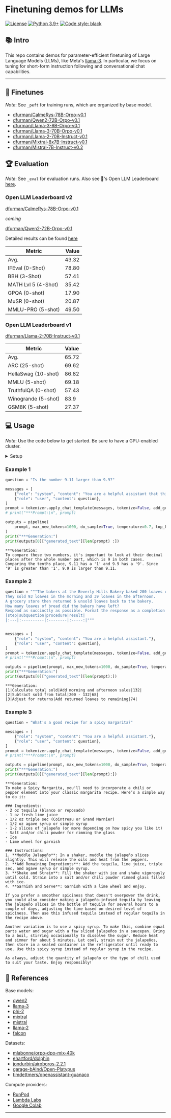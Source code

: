 # Finetuning demos for LLMs

[![License](https://img.shields.io/badge/License-Apache_2.0-green.svg)](https://github.com/daniel-furman/Polyglot-or-Not/blob/main/LICENSE) 
[![Python 3.9+](https://img.shields.io/badge/python-3.9+-blue.svg)](https://www.python.org/downloads/release/python-390/) 
[![Code style: black](https://img.shields.io/badge/code%20style-black-000000.svg)](https://github.com/psf/black) 

## 📚 Intro

This repo contains demos for parameter-efficient finetuning of Large Language Models (LLMs), like Meta's [llama-3](https://huggingface.co/meta-llama/Meta-Llama-3-8B). In particular, we focus on tuning for short-form instruction following and conversational chat capabilities.

---

## 🔎 Finetunes

*Note*: See `_peft` for training runs, which are organized by base model. 

* [dfurman/CalmeRys-78B-Orpo-v0.1](https://huggingface.co/dfurman/CalmeRys-78B-Orpo-v0.1)
* [dfurman/Qwen2-72B-Orpo-v0.1](https://huggingface.co/dfurman/Qwen2-72B-Orpo-v0.1)
* [dfurman/Llama-3-8B-Orpo-v0.1](https://huggingface.co/dfurman/Llama-3-8B-Orpo-v0.1)
* [dfurman/Llama-3-70B-Orpo-v0.1](https://huggingface.co/dfurman/Llama-3-70B-Orpo-v0.1)
* [dfurman/Llama-2-70B-Instruct-v0.1](https://huggingface.co/dfurman/Llama-2-70B-Instruct-v0.1)
* [dfurman/Mixtral-8x7B-Instruct-v0.1](https://huggingface.co/dfurman/Mixtral-8x7B-Instruct-v0.1)
* [dfurman/Mistral-7B-Instruct-v0.2](https://huggingface.co/dfurman/Mistral-7B-Instruct-v0.2)

## 🏆 Evaluation

*Note*: See `_eval` for evaluation runs. Also see 🤗's Open LLM Leaderboard [here](https://huggingface.co/spaces/open-llm-leaderboard/open_llm_leaderboard).

### Open LLM Leaderboard v2

[dfurman/CalmeRys-78B-Orpo-v0.1](https://huggingface.co/dfurman/CalmeRys-78B-Orpo-v0.1)

*coming*

[dfurman/Qwen2-72B-Orpo-v0.1](https://huggingface.co/dfurman/Qwen2-72B-Orpo-v0.1)

Detailed results can be found [here](https://huggingface.co/datasets/open-llm-leaderboard/details_dfurman__Qwen2-72B-Orpo-v0.1)

|      Metric       |Value|
|-------------------|----:|
|Avg.               |43.32|
|IFEval (0-Shot)    |78.80|
|BBH (3-Shot)       |57.41|
|MATH Lvl 5 (4-Shot)|35.42|
|GPQA (0-shot)      |17.90|
|MuSR (0-shot)      |20.87|
|MMLU-PRO (5-shot)  |49.50|

### Open LLM Leaderboard v1

[dfurman/Llama-2-70B-Instruct-v0.1](https://huggingface.co/dfurman/Llama-2-70B-Instruct-v0.1) 

| Metric                | Value                     |
|-----------------------|---------------------------|
| Avg.                  | 65.72   |
| ARC (25-shot)         | 69.62          |
| HellaSwag (10-shot)   | 86.82    |
| MMLU (5-shot)         | 69.18         |
| TruthfulQA (0-shot)   | 57.43   |
| Winogrande (5-shot)   | 83.9   |
| GSM8K (5-shot)        | 27.37        |


## 💻 Usage

*Note*: Use the code below to get started. Be sure to have a GPU-enabled cluster.

<details>

<summary>Setup</summary>

```python
!pip install -qU transformers accelerate bitsandbytes
!huggingface-cli download dfurman/CalmeRys-78B-Orpo-v0.1
```

```python
from transformers import AutoTokenizer, BitsAndBytesConfig
import transformers
import torch


if torch.cuda.get_device_capability()[0] >= 8:
    !pip install -qqq flash-attn
    attn_implementation = "flash_attention_2"
    torch_dtype = torch.bfloat16
else:
    attn_implementation = "eager"
    torch_dtype = torch.float16

# # quantize if necessary
# bnb_config = BitsAndBytesConfig(
#    load_in_4bit=True,
#    bnb_4bit_quant_type="nf4",
#    bnb_4bit_compute_dtype=torch_dtype,
#    bnb_4bit_use_double_quant=True,
# )

model = "dfurman/CalmeRys-78B-Orpo-v0.1"

tokenizer = AutoTokenizer.from_pretrained(model)
pipeline = transformers.pipeline(
    "text-generation",
    model=model,
    model_kwargs={
        "torch_dtype": torch_dtype,
        # "quantization_config": bnb_config,
        "device_map": "auto",
        "attn_implementation": attn_implementation,
    }
)
```

</details>

### Example 1

```python
question = "Is the number 9.11 larger than 9.9?"

messages = [
    {"role": "system", "content": "You are a helpful assistant that thinks step by step."},
    {"role": "user", "content": question},
]
prompt = tokenizer.apply_chat_template(messages, tokenize=False, add_generation_prompt=True)
# print("***Prompt:\n", prompt)

outputs = pipeline(
    prompt, max_new_tokens=1000, do_sample=True, temperature=0.7, top_k=50, top_p=0.95
)
print("***Generation:")
print(outputs[0]["generated_text"][len(prompt) :])
```

```
***Generation:
To compare these two numbers, it's important to look at their decimal places after the whole number part, which is 9 in both cases. Comparing the tenths place, 9.11 has a '1' and 9.9 has a '9'. Since '9' is greater than '1', 9.9 is larger than 9.11.
```

### Example 2

```python
question = """The bakers at the Beverly Hills Bakery baked 200 loaves of bread on Monday morning. 
They sold 93 loaves in the morning and 39 loaves in the afternoon. 
A grocery store then returned 6 unsold loaves back to the bakery. 
How many loaves of bread did the bakery have left?
Respond as succinctly as possible. Format the response as a completion of this table:
|step|subquestion|procedure|result|
|:---|:----------|:--------|:-----:|"""


messages = [
    {"role": "system", "content": "You are a helpful assistant."},
    {"role": "user", "content": question},
]
prompt = tokenizer.apply_chat_template(messages, tokenize=False, add_generation_prompt=True)
# print("***Prompt:\n", prompt)

outputs = pipeline(prompt, max_new_tokens=1000, do_sample=True, temperature=0.7, top_k=50, top_p=0.95)
print("***Generation:")
print(outputs[0]["generated_text"][len(prompt):])

```

```
***Generation:
|1|Calculate total sold|Add morning and afternoon sales|132|
|2|Subtract sold from total|200 - 132|68|
|3|Adjust for returns|Add returned loaves to remaining|74|
```

### Example 3

```python
question = "What's a good recipe for a spicy margarita?"

messages = [
    {"role": "system", "content": "You are a helpful assistant."},
    {"role": "user", "content": question},
]
prompt = tokenizer.apply_chat_template(messages, tokenize=False, add_generation_prompt=True)
# print("***Prompt:\n", prompt)

outputs = pipeline(prompt, max_new_tokens=1000, do_sample=True, temperature=0.7, top_k=50, top_p=0.95)
print("***Generation:")
print(outputs[0]["generated_text"][len(prompt):])
```

```
***Generation:
To make a Spicy Margarita, you'll need to incorporate a chili or pepper element into your classic margarita recipe. Here’s a simple way to do it:

### Ingredients:
- 2 oz tequila (blanco or reposado)
- 1 oz fresh lime juice
- 1/2 oz triple sec (Cointreau or Grand Marnier)
- 1/2 oz agave syrup or simple syrup
- 1-2 slices of jalapeño (or more depending on how spicy you like it)
- Salt and/or chili powder for rimming the glass
- Ice
- Lime wheel for garnish

### Instructions:
1. **Muddle Jalapeño**: In a shaker, muddle the jalapeño slices slightly. This will release the oils and heat from the peppers.
2. **Add Remaining Ingredients**: Add the tequila, lime juice, triple sec, and agave syrup or simple syrup. 
3. **Shake and Strain**: Fill the shaker with ice and shake vigorously until cold. Strain into a salt and/or chili powder rimmed glass filled with ice.
4. **Garnish and Serve**: Garnish with a lime wheel and enjoy.

If you prefer a smoother spiciness that doesn't overpower the drink, you could also consider making a jalapeño-infused tequila by leaving the jalapeño slices in the bottle of tequila for several hours to a couple of days, adjusting the time based on desired level of spiciness. Then use this infused tequila instead of regular tequila in the recipe above. 

Another variation is to use a spicy syrup. To make this, combine equal parts water and sugar with a few sliced jalapeños in a saucepan. Bring to a boil, stirring occasionally to dissolve the sugar. Reduce heat and simmer for about 5 minutes. Let cool, strain out the jalapeños, then store in a sealed container in the refrigerator until ready to use. Use this spicy syrup instead of regular syrup in the recipe. 

As always, adjust the quantity of jalapeño or the type of chili used to suit your taste. Enjoy responsibly!
```

## 🤝 References

Base models:

* [qwen2](https://huggingface.co/Qwen/Qwen2-72B-Instruct)
* [llama-3](https://huggingface.co/meta-llama/Meta-Llama-3-8B)
* [phi-2](https://huggingface.co/microsoft/phi-2)
* [mixtral](https://huggingface.co/mistralai/Mixtral-8x7B-v0.1)
* [mistral](https://huggingface.co/mistralai/Mistral-7B-v0.1)
* [llama-2](https://huggingface.co/meta-llama/Llama-2-70b-hf)
* [falcon](https://huggingface.co/tiiuae/falcon-180B)

Datasets:

* [mlabonne/orpo-dpo-mix-40k](https://huggingface.co/datasets/mlabonne/orpo-dpo-mix-40k)
* [ehartford/dolphin](https://huggingface.co/datasets/ehartford/dolphin)
* [jondurbin/airoboros-2.2.1](https://huggingface.co/datasets/jondurbin/airoboros-2.2.1)
* [garage-bAInd/Open-Platypus](https://huggingface.co/datasets/garage-bAInd/Open-Platypus)
* [timdettmers/openassistant-guanaco](https://huggingface.co/datasets/timdettmers/openassistant-guanaco)

Compute providers:

* [RunPod](https://www.runpod.io/)
* [Lambda Labs](https://lambdalabs.com/)
* [Google Colab](https://colab.google/)

---

